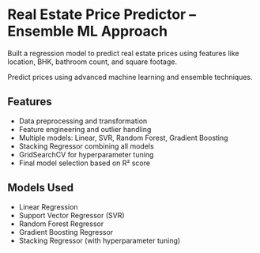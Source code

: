 
#  Real Estate Price Predictor – Ensemble ML Approach
Built a regression model to predict real estate prices using features like location, BHK, bathroom count, and square footage.

Predict prices using advanced machine learning and ensemble techniques.

##  Features
-  Data preprocessing and transformation
-  Feature engineering and outlier handling
-  Multiple models: Linear, SVR, Random Forest, Gradient Boosting
-  Stacking Regressor combining all models
-  GridSearchCV for hyperparameter tuning
-  Final model selection based on R² score

##  Models Used
-  Linear Regression
-  Support Vector Regressor (SVR)
-  Random Forest Regressor
-  Gradient Boosting Regressor
-  Stacking Regressor (with hyperparameter tuning)



